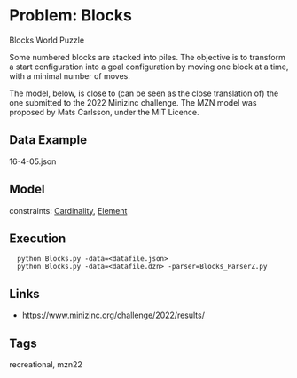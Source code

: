 # Problem: Blocks

Blocks World Puzzle

Some numbered blocks are stacked into piles. The objective is to transform a start configuration into a goal configuration
by moving one block at a time, with a minimal number of moves.

The model, below, is close to (can be seen as the close translation of) the one submitted to the 2022 Minizinc challenge.
The MZN model was proposed by Mats Carlsson, under the MIT Licence.

## Data Example
  16-4-05.json

## Model
  constraints: [Cardinality](https://pycsp.org/documentation/constraints/Cardinality), [Element](https://pycsp.org/documentation/constraints/Element)

## Execution
```
  python Blocks.py -data=<datafile.json>
  python Blocks.py -data=<datafile.dzn> -parser=Blocks_ParserZ.py
```

## Links
  - https://www.minizinc.org/challenge/2022/results/

## Tags
  recreational, mzn22
